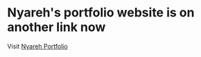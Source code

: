 # Nyareh's portfolio website is on another link now

Visit [Nyareh Portfolio](https://portfolio-eight-mu-28.vercel.app/)
